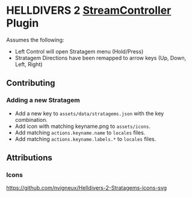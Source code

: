 # HELLDIVERS 2 [StreamController](https://github.com/StreamController/StreamController) Plugin

Assumes the following:

- Left Control will open Stratagem menu (Hold/Press)
- Stratagem Directions have been remapped to arrow keys (Up, Down, Left, Right)

## Contributing
### Adding a new Stratagem
- Add a new key to `assets/data/stratagems.json` with the key combination.
- Add icon with matching keyname.png to `assets/icons`.
- Add matching `actions.keyname.name` to `locales` files.
- Add matching `actions.keyname.labels.*` to `locales` files.

## Attributions
### Icons
https://github.com/nvigneux/Helldivers-2-Stratagems-icons-svg
